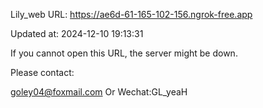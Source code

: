 Lily_web URL: https://ae6d-61-165-102-156.ngrok-free.app

Updated at: 2024-12-10 19:13:31

If you cannot open this URL, the server might be down.

Please contact: 

goley04@foxmail.com Or Wechat:GL_yeaH